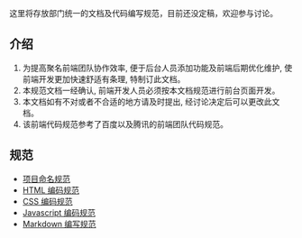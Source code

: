 这里将存放部门统一的文档及代码编写规范，目前还没定稿，欢迎参与讨论。

## 介绍
1. 为提高聚名前端团队协作效率, 便于后台人员添加功能及前端后期优化维护, 使前端开发更加快速舒适有条理, 特制订此文档。
2. 本规范文档一经确认, 前端开发人员必须按本文档规范进行前台页面开发。
3. 本文档如有不对或者不合适的地方请及时提出, 经讨论决定后可以更改此文档。
4. 该前端代码规范参考了百度以及腾讯的前端团队代码规范。

## 规范

* [项目命名规范](./project.md)
* [HTML 编码规范](./html.md)
* [CSS 编码规范](./css.md)
* [Javascript 编码规范](./javascript.md)
* [Markdown 编写规范](./markdown.md)


